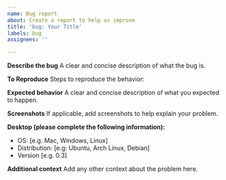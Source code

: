 ```yaml
---
name: Bug report
about: Create a report to help us improve
title: 'bug: Your Title'
labels: bug
assignees: ''

---
```


**Describe the bug**
A clear and concise description of what the bug is.

**To Reproduce**
Steps to reproduce the behavior:

**Expected behavior**
A clear and concise description of what you expected to happen.

**Screenshots**
If applicable, add screenshots to help explain your problem.

**Desktop (please complete the following information):**
 - OS: [e.g. Mac, Windows, Linux]
 - Distribution: [e.g: Ubuntu, Arch Linux, Debian]
 - Version [e.g. 0.3]

**Additional context**
Add any other context about the problem here.
